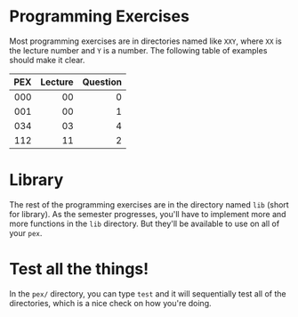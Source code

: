 # Programming Exercises

Most programming exercises are in directories named like `XXY`, where `XX` is the lecture number and `Y` is a number.
The following table of examples should make it clear.

| PEX  | Lecture | Question |
| ---: | ---: | ---: |
| 000 | 00 | 0 |
| 001 | 00 | 1 |
| 034 | 03 | 4 |
| 112 | 11 | 2 |

# Library

The rest of the programming exercises are in the directory named `lib` (short for library).
As the semester progresses, you'll have to implement more and more functions in the `lib` directory.
But they'll be available to use on all of your `pex`.

# Test all the things!

In the `pex/` directory, you can type `test` and it will sequentially test all
of the directories, which is a nice check on how you're doing.

